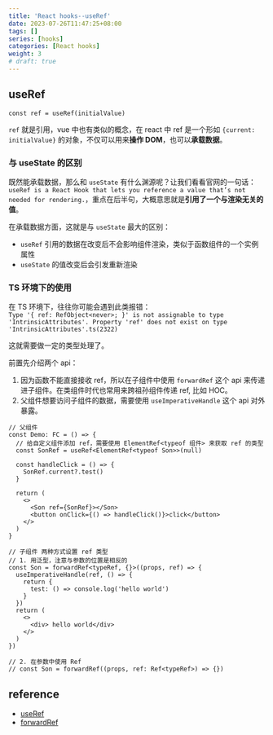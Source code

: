 ```yaml
---
title: 'React hooks--useRef'
date: 2023-07-26T11:47:25+08:00
tags: []
series: [hooks]
categories: [React hooks]
weight: 3
# draft: true
---
```


## useRef

<!-- `useRef(initialValue)` 在源码中的形式为 `{current: initialValue}`，保存在 `hook.memoizedState` 上。 -->

`const ref = useRef(initialValue)`

`ref` 就是引用，vue 中也有类似的概念，在 react 中 ref 是一个形如 `{current: initialValue}` 的对象，不仅可以用来**操作 DOM**，也可以**承载数据**。

### 与 useState 的区别

既然能承载数据，那么和 `useState` 有什么渊源呢？让我们看看官网的一句话：`useRef is a React Hook that lets you reference a value that’s not needed for rendering.`，重点在后半句，大概意思就是**引用了一个与渲染无关的值**。

在承载数据方面，这就是与 `useState` 最大的区别：

- `useRef` 引用的数据在改变后不会影响组件渲染，类似于函数组件的一个实例属性
- `useState` 的值改变后会引发重新渲染

### TS 环境下的使用

在 TS 环境下，往往你可能会遇到此类报错：  
`Type '{ ref: RefObject<never>; }' is not assignable to type 'IntrinsicAttributes'.
  Property 'ref' does not exist on type 'IntrinsicAttributes'.ts(2322)`

这就需要做一定的类型处理了。

前置先介绍两个 api：

1. 因为函数不能直接接收 ref，所以在子组件中使用 `forwardRef` 这个 api 来传递进子组件。在类组件时代也常用来跨祖孙组件传递 ref, 比如 HOC。
2. 父组件想要访问子组件的数据，需要使用 `useImperativeHandle` 这个 api 对外暴露。

```tsx
// 父组件
const Demo: FC = () => {
  // 给自定义组件添加 ref，需要使用 ElementRef<typeof 组件> 来获取 ref 的类型
  const SonRef = useRef<ElementRef<typeof Son>>(null)

  const handleClick = () => {
    SonRef.current?.test()
  }

  return (
    <>
      <Son ref={SonRef}></Son>
      <button onClick={() => handleClick()}>click</button>
    </>
  )
}

// 子组件 两种方式设置 ref 类型
// 1. 用泛型，注意与参数的位置是相反的
const Son = forwardRef<typeRef, {}>((props, ref) => {
  useImperativeHandle(ref, () => {
    return {
      test: () => console.log('hello world')
    }
  })
  return (
    <>
      <div> hello world</div>
    </>
  )
})

// 2. 在参数中使用 Ref
// const Son = forwardRef((props, ref: Ref<typeRef>) => {})
```

## reference

- [useRef](https://react.dev/reference/react/useRef)
- [forwardRef](https://react.dev/reference/react/forwardRef)

